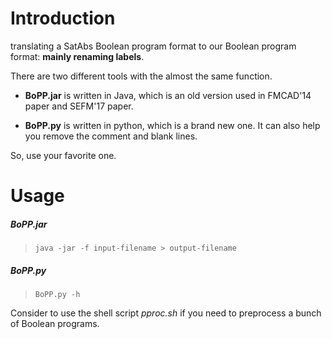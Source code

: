 # Introduction
translating a SatAbs Boolean program format to our Boolean program format: __mainly renaming labels__.

There are two different tools with the almost the same function. 

* __BoPP.jar__ is written in Java, which is an old version used in FMCAD'14 paper and SEFM'17 paper.

* __BoPP.py__  is written in python, which is a brand new one. It can also help you remove the comment and blank lines.

So, use your favorite one. 

# Usage 

##### BoPP.jar
>     java -jar -f input-filename > output-filename

##### BoPP.py
>     BoPP.py -h

Consider to use the shell script _pproc.sh_ if you need to preprocess a bunch of Boolean programs. 

                    